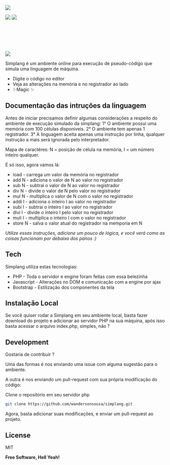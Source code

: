 ![](https://dewey.tailorbrands.com/production/brand_version_mockup_image/278/5280378278_b5fda336-6ab8-4a2e-9f9c-83388e0e0d05.png?cb=1621176696?style=centerme)


![](https://img.shields.io/github/languages/code-size/wandersonsousa/simplang?style=centerme) ![](https://img.shields.io/github/issues-raw/wandersonsousa/simplang?style=centerme)

<br><br><br><br>

![](https://i.ibb.co/FVYMBfh/ezgif-com-gif-maker.gif")

Simplang é um ambiente online para execução de pseudo-código que simula uma linguagem de máquina.

- Digite o código no editor
- Veja as alterações na memória e no registrador ao lado
- ✨Magic ✨


## Documentação das intruções da linguagem

Antes de iniciar precisamos definir algumas considerações a respeito do ambiente de execução simulado da simplang:
1° O ambiente possui uma memória com 100 células disponíveis.
2° O ambiente tem apenas 1 registrador.
3° A linguagem aceita apenas uma instrução por linha, qualquer instrução a mais será ignorada pelo interpretador.

Mapa de caractéres: N = posição de célula na memória, I = um número inteiro qualquer.

É só isso, agora vamos lá:
- load - carrega um valor da memória no registrador
- add N - adiciona o valor de N ao valor no registrador
- sub N - subtrai o valor de N ao valor no registrador
- div N - divide o valor de N pelo valor no registrador
- mul N - multiplica o valor de N com o valor no registrador
- addi I - adiciona o inteiro I ao valor no registrador
- subi I - subtrai o inteiro I ao valor no registrador
- divi I - divide o inteiro I pelo valor no registrador
- muli I - multiplica o inteiro I com o valor no registrador
- store N - salva o valor atual do registrador na memporia em N

_Utilize essas instruções, adicione um pouco de lógica, e você verá como as coisas funcionam por debaixo dos panos :)_

## Tech

Simplang utiliza estas tecnologias:

- PHP - Toda o servidor e engine foram feitas com essa belezinha
- Javascript - Alterações no DOM e comunicação com a engine por ajax
- Bootstrap - Estilização dos componentes da tela

## Instalação Local

Se você quiser rodar a Simplang em  seu ambiente local, basta fazer download do projeto e adicionar ao servidor PHP na sua máquina, após isso basta acessar o arquivo index.php, simples, não ?

## Development

Gostaria de contribuir ?

Uma das formas é nos enviando uma issue com alguma sugestão para o ambiente.

A outra é nos enviando um pull-request com sua própria modificação do código:

Clone o repositório em seu servidor php
```sh
git clone https://github.com/wandersonsousa/simplang.git
```

Agora, basta adicionar suas modificações, e enviar um pull-request ao projeto.

## License

MIT

**Free Software, Hell Yeah!**

